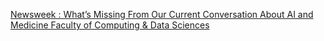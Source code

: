 [Newsweek : What’s Missing From Our Current Conversation About AI and Medicine   Faculty of Computing & Data Sciences](https://qi.tc/qi/120175)